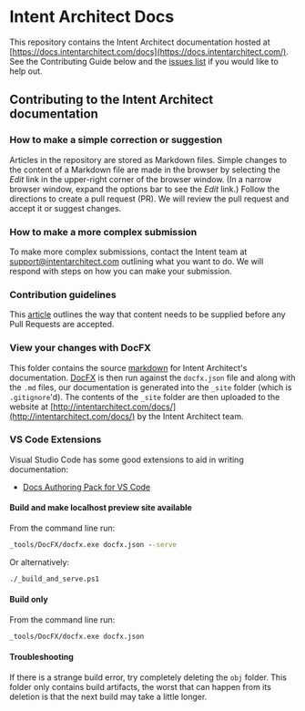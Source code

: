 # Intent Architect Docs

This repository contains the Intent Architect documentation hosted at [https://docs.intentarchitect.com/docs](https://docs.intentarchitect.com/). See the Contributing Guide below and the [issues list](https://github.com/IntentArchitect/Docs/issues) if you would like to help out.

## Contributing to the Intent Architect documentation

### How to make a simple correction or suggestion

Articles in the repository are stored as Markdown files. Simple changes to the content of a Markdown file are made in the browser by selecting the _Edit_ link in the upper-right corner of the browser window. (In a narrow browser window, expand the options bar to see the _Edit_ link.) Follow the directions to create a pull request (PR). We will review the pull request and accept it or suggest changes.

### How to make a more complex submission

To make more complex submissions, contact the Intent team at [support@intentarchitect.com](mailto:support@intentarchitect.com) outlining what you want to do. We will respond with steps on how you can make your submission.

### Contribution guidelines

This [article](guidelines.md) outlines the way that content needs to be supplied before any Pull Requests are accepted.

### View your changes with DocFX

This folder contains the source [markdown](https://dotnet.github.io/docfx/spec/docfx_flavored_markdown.html) for Intent Architect's documentation. [DocFX](https://dotnet.github.io/docfx/) is then run against the `docfx.json` file and along with the `.md` files, our documentation is generated into the `_site` folder (which is `.gitignore`'d). The contents of the `_site` folder are then uploaded to the website at [http://intentarchitect.com/docs/](http://intentarchitect.com/docs/) by the Intent Architect team.

### VS Code Extensions

Visual Studio Code has some good extensions to aid in writing documentation:

- [Docs Authoring Pack for VS Code](https://marketplace.visualstudio.com/items?itemName=docsmsft.docs-authoring-pack)

#### Build and make localhost preview site available

From the command line run:

```cmd
_tools/DocFX/docfx.exe docfx.json --serve
```

Or alternatively:

```cmd
./_build_and_serve.ps1
```

#### Build only

From the command line run:

```cmd
_tools/DocFX/docfx.exe docfx.json
```

#### Troubleshooting

If there is a strange build error, try completely deleting the `obj` folder. This folder only contains build artifacts, the worst that can happen from its deletion is that the next build may take a little longer.

